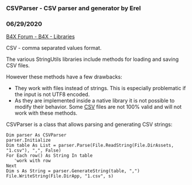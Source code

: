 ###  CSVParser - CSV parser and generator by Erel
### 06/29/2020
[B4X Forum - B4X - Libraries](https://www.b4x.com/android/forum/threads/110901/)

CSV - comma separated values format.  
  
The various StringUtils libraries include methods for loading and saving CSV files.  
  
However these methods have a few drawbacks:  
  
- They work with files instead of strings. This is especially problematic if the input is not UTF8 encoded.  
- As they are implemented inside a native library it is not possible to modify their behavior. Some [CSV](https://www.b4x.com/glossary/csv/) files are not 100% valid and will not work with these methods.  
  
CSVParser is a class that allows parsing and generating CSV strings:  

```B4X
Dim parser As CSVParser  
parser.Initialize  
Dim table As List = parser.Parse(File.ReadString(File.DirAssets, "1.csv"), ",", False)  
For Each row() As String In table  
   'work with row  
Next  
Dim s As String = parser.GenerateString(table, ",")  
File.WriteString(File.DirApp, "1.csv", s)
```